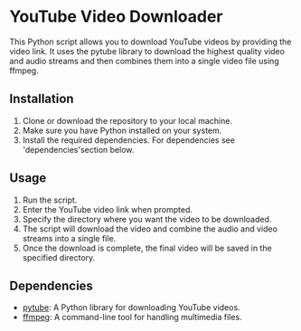 # YouTube Video Downloader

This Python script allows you to download YouTube videos by providing the video link. It uses the pytube library to download the highest quality video and audio streams and then combines them into a single video file using ffmpeg.

## Installation

1. Clone or download the repository to your local machine.
2. Make sure you have Python installed on your system.
3. Install the required dependencies. For dependencies see 'dependencies'section below.

## Usage

1. Run the script.
2. Enter the YouTube video link when prompted.
3. Specify the directory where you want the video to be downloaded.
4. The script will download the video and combine the audio and video streams into a single file.
5. Once the download is complete, the final video will be saved in the specified directory.

## Dependencies

- [pytube](https://github.com/pytube/pytube): A Python library for downloading YouTube videos.
- [ffmpeg](https://ffmpeg.org/): A command-line tool for handling multimedia files.
